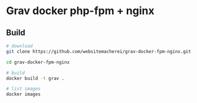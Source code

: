 # Grav docker php-fpm + nginx

## Build

```sh
# download
git clone https://github.com/websitemacherei/grav-docker-fpm-nginx.git

cd grav-docker-fpm-nginx

# build 
docker build -t grav .

# list images
docker images
```